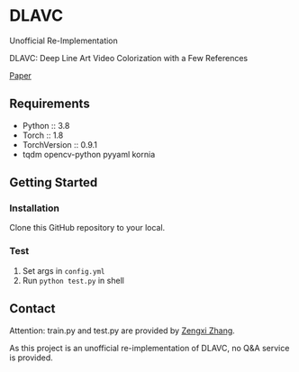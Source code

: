 # DLAVC

Unofficial Re-Implementation

DLAVC: Deep Line Art Video Colorization with a Few References

[Paper](https://arxiv.org/abs/2003.10685)



## Requirements

* Python :: 3.8
* Torch :: 1.8
* TorchVersion :: 0.9.1
* tqdm opencv-python pyyaml kornia

## Getting Started

### Installation

Clone this GitHub repository to your local.

### Test

1. Set args in `config.yml`
2. Run `python test.py` in shell

## Contact

Attention: train.py and test.py are provided by [Zengxi Zhang](mailto://zengxizhang@mail.dlut.edu.cn).

As this project is an unofficial re-implementation of DLAVC, no Q&A service is provided.
